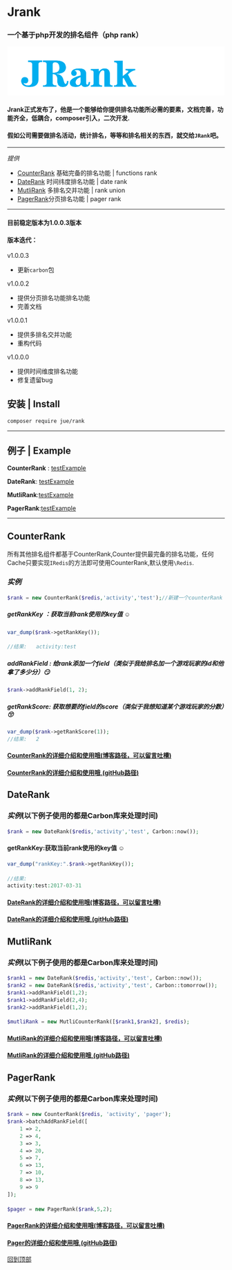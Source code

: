# Jrank

### 一个基于php开发的排名组件（php rank）

[![](/img/Jrank.png "我的博客，欢迎关注")][Jrank]

#### 	Jrank正式发布了，他是一个能够给你提供排名功能所必需的要素，文档完善，功能齐全，低耦合，composer引入，二次开发.

#### 	假如公司需要做排名活动，统计排名，等等和排名相关的东西，就交给`JRank`吧。

----



*提供*

* [CounterRank](#counterrank) 基础完备的排名功能 | functions rank 
* [DateRank](#daterank) 时间纬度排名功能 | date rank 
* [MutliRank](#mutlirank) 多排名交并功能 | rank union
* [PagerRank](#pagerrank)分页排名功能 | pager rank

------



#### 目前稳定版本为1.0.0.3版本

#### 版本迭代：

v1.0.0.3

- 更新`carbon`包

v1.0.0.2

- 提供分页排名功能排名功能
- 完善文档

v1.0.0.1

- 提供多排名交并功能
- 重构代码

v1.0.0.0

- 提供时间维度排名功能
- 修复遗留bug



## 安装   |    Install

```Bash
composer require jue/rank
```

-------



## 例子   |    Example

**CounterRank** : [testExample](/src/Test/TestCounterRank.php)

**DateRank**: [testExample](/src/Test/TestDateCounterRank.php)

**MutliRank**:[testExample](/src/Test/TestMutliCounterRank.php)

**PagerRank**:[testExample](/src/Test/TestPagerRank.php)

--------




CounterRank
-----

所有其他排名组件都基于CounterRank,Counter提供最完备的排名功能，任何Cache只要实现`IRedis`的方法即可使用CounterRank,默认使用`\Redis`.<br>

### *实例*

```php
$rank = new CounterRank($redis,'activity','test');//新建一个counterRank
```

##### getRankKey ：获取当前rank使用的key值 ☺️

```php
var_dump($rank->getRankKey());

//结果:	activity:test
```

##### addRankField : 给rank添加一个field（类似于我给排名加一个游戏玩家的id和他拿了多少分）:smirk:

```php
$rank->addRankField(1, 2);
```

##### getRankScore: 获取想要的field的score（类似于我想知道某个游戏玩家的分数）:kissing_closed_eyes:

```php
var_dump($rank->getRankScore(1));
//结果:	2	
```

#### [CounterRank的详细介绍和使用哦(博客路径，可以留言吐槽)](http://masixun.win/2017/03/30/JRank-CounterRank/)

#### [CounterRank的详细介绍和使用哦,(gitHub路径)](./doc/counterRank.md)






DateRank
-----

### *实例*(以下例子使用的都是Carbon库来处理时间)

```php
$rank = new DateRank($redis,'activity','test', Carbon::now());
```



#### getRankKey:获取当前rank使用的key值 ☺️
```php
var_dump("rankKey:".$rank->getRankKey());

//结果:	
activity:test:2017-03-31
```

#### [DateRank的详细介绍和使用哦(博客路径，可以留言吐槽)](http://masixun.win/2017/03/30/JRank-CounterRank/)

#### [DateRank的详细介绍和使用哦,(gitHub路径)](./doc/dateRank.md)


MutliRank
-----

### *实例*(以下例子使用的都是Carbon库来处理时间)

```php
$rank1 = new DateRank($redis,'activity','test', Carbon::now());
$rank2 = new DateRank($redis,'activity','test', Carbon::tomorrow());
$rank1->addRankField(1,2);
$rank1->addRankField(2,4);
$rank2->addRankField(1,2);

$mutliRank = new MutliCounterRank([$rank1,$rank2], $redis);
```

#### [MutliRank的详细介绍和使用哦(博客路径，可以留言吐槽)](http://masixun.win/2017/03/30/JRank-CounterRank/)

#### [MutliRank的详细介绍和使用哦,(gitHub路径)](./doc/mutliRank.md)


PagerRank
-----



### *实例*(以下例子使用的都是Carbon库来处理时间)

```php
$rank = new CounterRank($redis, 'activity', 'pager');
$rank->batchAddRankField([
    1 => 2,
    2 => 4,
    3 => 3,
    4 => 20,
    5 => 7,
    6 => 13,
    7 => 10,
    8 => 13,
    9 => 9
]);

$pager = new PagerRank($rank,5,2);
```

#### [PagerRank的详细介绍和使用哦(博客路径，可以留言吐槽)](http://masixun.win/2017/03/30/JRank-CounterRank/)

#### [Pager的详细介绍和使用哦,(gitHub路径)](./doc/pagerRank.md)




[回到顶部](#Jrank)



[Jrank]: https://masixun.win	"我的博客，欢迎关注"